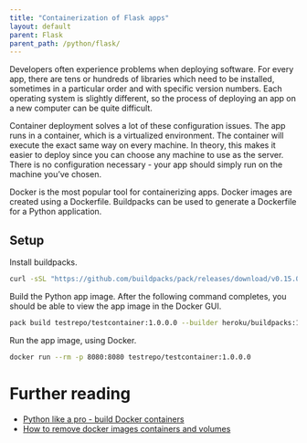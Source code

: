 ```yaml
---
title: "Containerization of Flask apps"
layout: default
parent: Flask
parent_path: /python/flask/
---
```

Developers often experience problems when deploying software. For every app, there are tens or hundreds of libraries which need to be installed, sometimes in a particular order and with specific version numbers. Each operating system is slightly different, so the process of deploying an app on a new computer can be quite difficult.

Container deployment solves a lot of these configuration issues. The app runs in a container, which is a virtualized environment. The container will execute the exact same way on every machine. In theory, this makes it easier to deploy since you can choose any machine to use as the server. There is no configuration necessary - your app should simply run on the machine you’ve chosen.

Docker is the most popular tool for containerizing apps. Docker images are created using a Dockerfile. Buildpacks can be used to generate a Dockerfile for a Python application.


## Setup
Install buildpacks.
```bash
curl -sSL "https://github.com/buildpacks/pack/releases/download/v0.15.0/pack-v0.15.0-linux.tgz" | sudo tar -C /usr/local/bin/ --no-same-owner -xzv pack
```

Build the Python app image. After the following command completes, you should be able to view the app image in the Docker GUI.
```bash
pack build testrepo/testcontainer:1.0.0.0 --builder heroku/buildpacks:18
```

Run the app image, using Docker.
```bash
docker run --rm -p 8080:8080 testrepo/testcontainer:1.0.0.0
```

# Further reading
* [Python like a pro - build Docker containers](https://tanzu.vmware.com/developer/guides/python/cnb-gs-python/)
* [How to remove docker images containers and volumes](https://www.digitalocean.com/community/tutorials/how-to-remove-docker-images-containers-and-volumes)